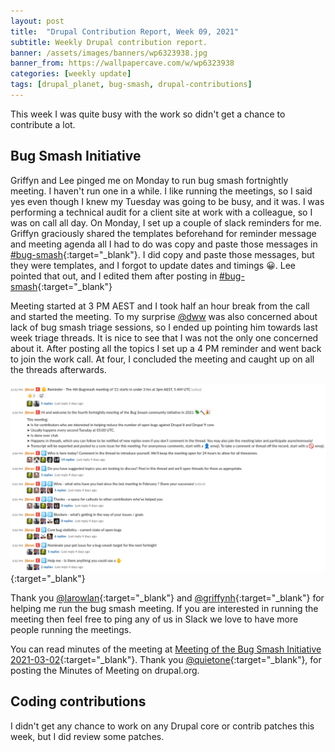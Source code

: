 ```yaml
---
layout: post
title:  "Drupal Contribution Report, Week 09, 2021"
subtitle: Weekly Drupal contribution report.
banner: /assets/images/banners/wp6323938.jpg
banner_from: https://wallpapercave.com/w/wp6323938
categories: [weekly update]
tags: [drupal_planet, bug-smash, drupal-contributions]
---
```


This week I was quite busy with the work so didn't get a chance to contribute a lot.

## Bug Smash Initiative

Griffyn and Lee pinged me on Monday to run bug smash fortnightly meeting. I haven't run one in a while. I like running
the meetings, so I said yes even though I knew my Tuesday was going to be busy, and it was. I was performing a technical
audit for a client site at work with a colleague, so I was on call all day. On Monday, I set up a couple of slack
reminders for me. Griffyn graciously shared the templates beforehand for reminder message and meeting agenda all I
had to do was copy and paste those messages in [#bug-smash][bug-smash]{:target="_blank"}. I did copy and paste those
messages, but they were templates, and I forgot to update dates and timings 😀. Lee pointed that out, and I
edited them after posting in [#bug-smash][bug-smash]{:target="_blank"}

Meeting started at 3 PM AEST and I took half an hour break from the call and started the meeting. To my surprise
[@dww][dww] was also concerned about lack of bug smash triage sessions, so I ended up pointing him towards last week
triage threads. It is nice to see that I was not the only one concerned about it. After posting all the topics I set up
a 4 PM reminder and went back to join the work call. At four, I concluded the meeting and caught up on all the threads
afterwards.

[![Meeting of the Bug Smash Initiative 2021-03-02](../assets/images/posts/screenshot-app.slack.com-2021.03.07-00_52_53.png)][bug-smash-meeting]{:target="_blank"}

Thank you [@larowlan][larowlan]{:target="_blank"} and [@griffynh][griffynh]{:target="_blank"} for helping me run the
bug smash meeting. If you are interested in running the meeting then feel free to ping any of us in Slack we love to
have more people running the meetings.

You can read minutes of the meeting at
[Meeting of the Bug Smash Initiative 2021-03-02][bug-smash-meeting]{:target="_blank"}. Thank you
[@quietone][quietone]{:target="_blank"}, for posting the Minutes of Meeting on drupal.org.

## Coding contributions

I didn't get any chance to work on any Drupal core or contrib patches this week, but I did review some patches.

[bug-smash]: https://drupal.slack.com/archives/C014QES6HSQ
[bug-smash-meeting]: https://www.drupal.org/project/drupal/issues/3199009
[dww]: https://www.drupal.org/u/dww
[larowlan]: https://www.drupal.org/u/larowlan
[griffynh]: https://www.drupal.org/u/griffynh
[quietone]: https://www.drupal.org/u/quietone
